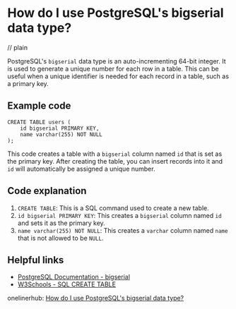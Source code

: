 # How do I use PostgreSQL's bigserial data type?
// plain

PostgreSQL's `bigserial` data type is an auto-incrementing 64-bit integer. It is used to generate a unique number for each row in a table. This can be useful when a unique identifier is needed for each record in a table, such as a primary key.

## Example code

```
CREATE TABLE users (
    id bigserial PRIMARY KEY,
    name varchar(255) NOT NULL
);
```

This code creates a table with a `bigserial` column named `id` that is set as the primary key. After creating the table, you can insert records into it and `id` will automatically be assigned a unique number.

## Code explanation


1. `CREATE TABLE`: This is a SQL command used to create a new table.
2. `id bigserial PRIMARY KEY`: This creates a `bigserial` column named `id` and sets it as the primary key.
3. `name varchar(255) NOT NULL`: This creates a `varchar` column named `name` that is not allowed to be `NULL`.

## Helpful links

- [PostgreSQL Documentation - bigserial](https://www.postgresql.org/docs/current/datatype-numeric.html#DATATYPE-SERIAL)
- [W3Schools - SQL CREATE TABLE](https://www.w3schools.com/sql/sql_create_table.asp)

onelinerhub: [How do I use PostgreSQL's bigserial data type?](https://onelinerhub.com/postgresql/how-do-i-use-postgresql-s-bigserial-data-type)